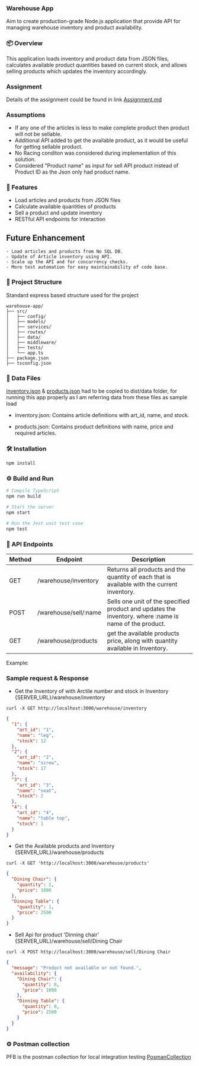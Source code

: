 ### Warehouse App

Aim to create production-grade Node.js application that provide API for managing warehouse inventory and product availability.

### 📦 Overview

This application loads inventory and product data from JSON files, calculates available product quantities based on current stock, and allows selling products which updates the inventory accordingly.

### Assignment

Details of the assignment could be found in link
[Assignment.md](Assignment.md)

### Assumptions

- If any one of the articles is less to make complete product then product will not be sellable.
- Additional API added to get the available product, as it would be useful for getting sellable product.
- No Racing conditon was considered during implementation of this solution.
- Considered "Product name" as input for sell API product instead of Product ID as the Json only had product name.

### 🚀 Features

- Load articles and products from JSON files
- Calculate available quantities of products
- Sell a product and update inventory
- RESTful API endpoints for interaction

## Future Enhancement

    - Load articles and products from No SQL DB.
    - Update of Article inventory using API.
    - Scale up the API and for concurrency checks.
    - More test automation for easy maintainability of code base.

### 📁 Project Structure

Standard express based structure used for the project

```
warehouse-app/
├── src/
│   ├── config/
│   ├── models/
│   ├── services/
│   ├── routes/
│   ├── data/
│   ├── middleware/
│   ├── tests/
│   └── app.ts
├── package.json
├── tsconfig.json
```



### 📂 Data Files

[inventory.json](/src/data/inventory.json) & [products.json](/src/data/products.json) had to be copied to dist/data folder, for running this app properly as I am referring data from these files as sample load

- inventory.json: Contains article definitions with art_id, name, and stock.

- products.json: Contains product definitions with name, price and required articles.

### 🛠 Installation

```bash
npm install

```


### ⚙️ Build and Run

```bash
# Compile TypeScript
npm run build

# Start the server
npm start

# Run the Jest unit test case
npm test
```

### 🔌 API Endpoints

| Method | Endpoint              | Description                                                                                          |
| ------ | --------------------- | ---------------------------------------------------------------------------------------------------- |
| GET    | /warehouse/inventory   | Returns all products and the quantity of each that is available with the current inventory.          |
| POST   | /warehouse/sell/:name | Sells one unit of the specified product and updates the inventory. where :name is name of the product. |
| GET    | /warehouse/products   | get the available products price, along with quantity available in Inventory.                         |

Example:

### Sample request & Response

- Get the Inventory of with Arctile number and stock in Inventory {SERVER_URL}/warehouse/inventory

```
curl -X GET http://localhost:3000/warehouse/inventory
```

```json
{
  "1": {
    "art_id": "1",
    "name": "leg",
    "stock": 12
  },
  "2": {
    "art_id": "2",
    "name": "screw",
    "stock": 17
  },
  "3": {
    "art_id": "3",
    "name": "seat",
    "stock": 2
  },
  "4": {
    "art_id": "4",
    "name": "table top",
    "stock": 1
  }
}
```

- Get the Available products and Inventory {SERVER_URL}/warehouse/products

```
curl -X GET 'http://localhost:3000/warehouse/products'
```

```json
{
  "Dining Chair": {
    "quantity": 2,
    "price": 1000
  },
  "Dinning Table": {
    "quantity": 1,
    "price": 2500
  }
}
```

- Sell Api for product 'Dinning chair' {SERVER_URL}/warehouse/sell/Dining Chair

```
curl -X POST http://localhost:3000/warehouse/sell/Dining Chair
```

```json
{
  "message": "Product not available or not found.",
  "availability": {
    "Dining Chair": {
      "quantity": 0,
      "price": 1000
    },
    "Dinning Table": {
      "quantity": 0,
      "price": 2500
    }
  }
}
```

### ⚙️ Postman collection

PFB is the postman collection for local integration testing
[PosmanCollection](Ware_House_postman_collection.json)
